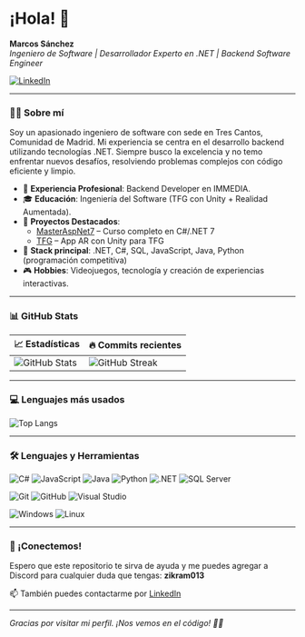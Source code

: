 # ¡Hola! 👋

**Marcos Sánchez**  
*Ingeniero de Software | Desarrollador Experto en .NET | Backend Software Engineer*

[![LinkedIn](https://img.shields.io/badge/LinkedIn-Perfil-blue)](https://www.linkedin.com/in/marcos-sanchez-hernandez)

---

### 🧑‍💻 Sobre mí

Soy un apasionado ingeniero de software con sede en Tres Cantos, Comunidad de Madrid. Mi experiencia se centra en el desarrollo backend utilizando tecnologías .NET. Siempre busco la excelencia y no temo enfrentar nuevos desafíos, resolviendo problemas complejos con código eficiente y limpio.

- 🎯 **Experiencia Profesional**: Backend Developer en IMMEDIA.
- 🎓 **Educación**: Ingeniería del Software (TFG con Unity + Realidad Aumentada).
- 🚀 **Proyectos Destacados**:
  - [MasterAspNet7](https://github.com/zikram013/MasterAspNet7) – Curso completo en C#/.NET 7
  - [TFG](https://github.com/zikram013/TFG) – App AR con Unity para TFG
- 💼 **Stack principal**: .NET, C#, SQL, JavaScript, Java, Python (programación competitiva)
- 🎮 **Hobbies**: Videojuegos, tecnología y creación de experiencias interactivas.

---

### 📊 GitHub Stats

| 📈 Estadísticas | 🔥 Commits recientes |
|----------------|----------------------|
| ![GitHub Stats](https://github-readme-stats.vercel.app/api?username=zikram013&show_icons=true&theme=tokyonight&hide_title=true) | ![GitHub Streak](https://streak-stats.demolab.com/?user=zikram013&theme=tokyonight) |

---

### 💻 Lenguajes más usados

![Top Langs](https://github-readme-stats.vercel.app/api/top-langs/?username=zikram013&layout=compact&theme=tokyonight)

---

### 🛠️ Lenguajes y Herramientas

![C#](https://img.shields.io/badge/C%23-239120?style=for-the-badge&logo=csharp&logoColor=white)
![JavaScript](https://img.shields.io/badge/JavaScript-F7DF1E?style=for-the-badge&logo=javascript&logoColor=black)
![Java](https://img.shields.io/badge/Java-007396?style=for-the-badge&logo=java&logoColor=white)
![Python](https://img.shields.io/badge/Python-3776AB?style=for-the-badge&logo=python&logoColor=white)
![.NET](https://img.shields.io/badge/.NET-512BD4?style=for-the-badge&logo=dotnet&logoColor=white)
![SQL Server](https://img.shields.io/badge/SQL%20Server-CC2927?style=for-the-badge&logo=microsoftsqlserver&logoColor=white)

![Git](https://img.shields.io/badge/Git-F05032?style=for-the-badge&logo=git&logoColor=white)
![GitHub](https://img.shields.io/badge/GitHub-181717?style=for-the-badge&logo=github&logoColor=white)
![Visual Studio](https://img.shields.io/badge/Visual%20Studio-5C2D91?style=for-the-badge&logo=visualstudio&logoColor=white)

![Windows](https://img.shields.io/badge/Windows-0078D6?style=for-the-badge&logo=windows&logoColor=white)
![Linux](https://img.shields.io/badge/Linux-FCC624?style=for-the-badge&logo=linux&logoColor=black)

---

### 🤝 ¡Conectemos!

Espero que este repositorio te sirva de ayuda y me puedes agregar a Discord para cualquier duda que tengas: **zikram013**

📫 También puedes contactarme por [LinkedIn](https://www.linkedin.com/in/marcos-sanchez-hernandez)

---

*Gracias por visitar mi perfil. ¡Nos vemos en el código! 👨‍💻*
